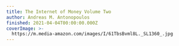 ```yaml
---
title: The Internet of Money Volume Two
author: Andreas M. Antonopoulos
finished: 2021-04-04T00:00:00.000Z
coverImage: >-
  https://m.media-amazon.com/images/I/61TbsBvml8L._SL1360_.jpg
---
```

